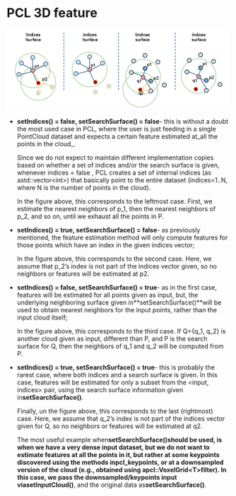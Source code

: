 # PCL 3D feature

![](/assets/import.png)

* **setIndices\(\) = false, setSearchSurface\(\) = false**- this is without a doubt the most used case in PCL, where the user is just feeding in a single PointCloud dataset and expects a certain feature estimated at_all the points in the cloud_.

  Since we do not expect to maintain different implementation copies based on whether a set of indices and/or the search surface is given, whenever indices = false , PCL creates a set of internal indices \(as astd::vector&lt;int&gt;\) that basically point to the entire dataset \(indices=1..N, where N is the number of points in the cloud\).

  In the figure above, this corresponds to the leftmost case. First, we estimate the nearest neighbors of p\_1, then the nearest neighbors of p\_2, and so on, until we exhaust all the points in P.

* **setIndices\(\) = true, setSearchSurface\(\) = false**- as previously mentioned, the feature estimation method will only compute features for those points which have an index in the given indices vector;

  In the figure above, this corresponds to the second case. Here, we assume that p\_2’s index is not part of the indices vector given, so no neighbors or features will be estimated at p2.

* **setIndices\(\) = false, setSearchSurface\(\) = true**- as in the first case, features will be estimated for all points given as input, but, the underlying neighboring surface given in**setSearchSurface\(\)**will be used to obtain nearest neighbors for the input points, rather than the input cloud itself;

  In the figure above, this corresponds to the third case. If Q={q\_1, q\_2} is another cloud given as input, different than P, and P is the search surface for Q, then the neighbors of q\_1 and q\_2 will be computed from P.

* **setIndices\(\) = true, setSearchSurface\(\) = true**- this is probably the rarest case, where both indices and a search surface is given. In this case, features will be estimated for only a subset from the &lt;input, indices&gt; pair, using the search surface information given in**setSearchSurface\(\)**.

  Finally, un the figure above, this corresponds to the last \(rightmost\) case. Here, we assume that q\_2’s index is not part of the indices vector given for Q, so no neighbors or features will be estimated at q2.

  The most useful example when**setSearchSurface\(\)**should be used, is
  when we have a very dense input dataset, but we do not want to estimate features at all the points in it, but rather at some keypoints discovered using the methods inpcl\_keypoints, or at a downsampled version of the cloud \(e.g., obtained using apcl::VoxelGrid&lt;T&gt;filter\). In this case, we pass the downsampled/keypoints input via**setInputCloud\(\)**, and the original data as**setSearchSurface\(\)**.

